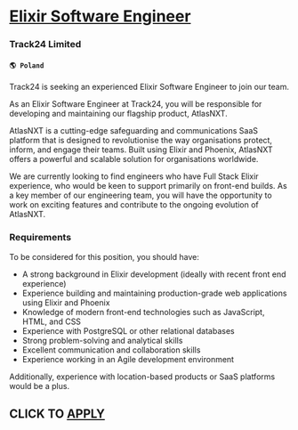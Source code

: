# [Elixir Software Engineer](https://www.remotewlb.com/apply/elixir-software-engineer-45972)  
### Track24 Limited  
#### `🌎 Poland`  

Track24 is seeking an experienced Elixir Software Engineer to join our team.

As an Elixir Software Engineer at Track24, you will be responsible for developing and maintaining our flagship product, AtlasNXT.

AtlasNXT is a cutting-edge safeguarding and communications SaaS platform that is designed to revolutionise the way organisations protect, inform, and engage their teams. Built using Elixir and Phoenix, AtlasNXT offers a powerful and scalable solution for organisations worldwide.

We are currently looking to find engineers who have Full Stack Elixir experience, who would be keen to support primarily on front-end builds. As a key member of our engineering team, you will have the opportunity to work on exciting features and contribute to the ongoing evolution of AtlasNXT.

### Requirements

To be considered for this position, you should have:

  * A strong background in Elixir development (ideally with recent front end experience)
  * Experience building and maintaining production-grade web applications using Elixir and Phoenix
  * Knowledge of modern front-end technologies such as JavaScript, HTML, and CSS
  * Experience with PostgreSQL or other relational databases
  * Strong problem-solving and analytical skills
  * Excellent communication and collaboration skills
  * Experience working in an Agile development environment

Additionally, experience with location-based products or SaaS platforms would be a plus.

  
## CLICK TO [APPLY](https://www.remotewlb.com/apply/elixir-software-engineer-45972)

